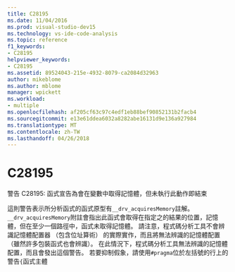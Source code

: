 ```yaml
---
title: C28195
ms.date: 11/04/2016
ms.prod: visual-studio-dev15
ms.technology: vs-ide-code-analysis
ms.topic: reference
f1_keywords:
- C28195
helpviewer_keywords:
- C28195
ms.assetid: 89524043-215e-4932-8079-ca2084d32963
author: mikeblome
ms.author: mblome
manager: wpickett
ms.workload:
- multiple
ms.openlocfilehash: af205cf63c97c4edf1eb88bef90852131b2facb4
ms.sourcegitcommit: e13e61ddea6032a8282abe16131d9e136a927984
ms.translationtype: MT
ms.contentlocale: zh-TW
ms.lasthandoff: 04/26/2018
---
```

# <a name="c28195"></a>C28195
警告 C28195: 函式宣告為會在變數中取得記憶體，但未執行此動作即結束

 這則警告表示所分析函式的函式原型有`__drv_acquiresMemory`註解。 `__drv_acquiresMemory`附註會指出此函式會取得在指定之的結果的位置，記憶體，但在至少一個路徑中，函式未取得記憶體。 請注意，程式碼分析工具不會辨識記憶體配置器 （包含位址算術） 的實際實作，而且將無法辨識的記憶體配置 （雖然許多包裝函式也會辨識）。 在此情況下，程式碼分析工具無法辨識的記憶體配置，而且會發出這個警告。 若要抑制假象，請使用`#pragma`位於左括號的行上的警告`{`函式主體